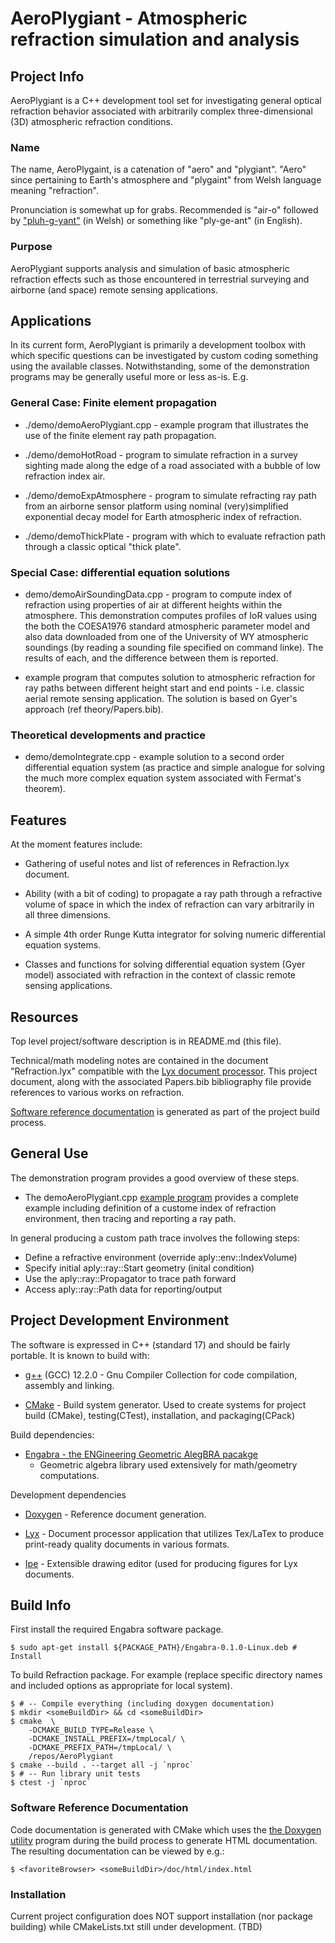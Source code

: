 
# AeroPlygiant - Atmospheric refraction simulation and analysis

## Project Info

AeroPlygiant is a C++ development tool set for investigating
general optical refraction behavior associated with arbitrarily complex
three-dimensional (3D) atmospheric refraction conditions.

### Name

The name, AeroPlygaint, is a catenation of "aero" and "plygiant". "Aero"
since pertaining to Earth's atmosphere and "plygaint" from Welsh language
meaning "refraction".

Pronunciation is somewhat up for grabs. Recommended is "air-o" 
followed by ["pluh-g-yant"](https://www.howtopronounce.com/welsh/plygiant)
(in Welsh) or something like "ply-ge-ant" (in English).

### Purpose

AeroPlygiant supports analysis and simulation of basic atmospheric
refraction effects such as those encountered in terrestrial surveying
and airborne (and space) remote sensing applications.


## Applications

In its current form, AeroPlygiant is primarily a development toolbox
with which specific questions can be investigated by custom coding
something using the available classes. Notwithstanding, some of the
demonstration programs may be generally useful more or less as-is. E.g.

### General Case: Finite element propagation

* ./demo/demoAeroPlygiant.cpp - example program that illustrates the
  use of the finite element ray path propagation.

* ./demo/demoHotRoad - program to simulate refraction in a survey sighting
  made along the edge of a road associated with a bubble of low refraction
  index air.

* ./demo/demoExpAtmosphere - program to simulate refracting ray path from
  an airborne sensor platform using nominal (very)simplified exponential
  decay model for Earth atmospheric index of refraction.

* ./demo/demoThickPlate - program with which to evaluate refraction path
  through a classic optical "thick plate".

### Special Case: differential equation solutions

* demo/demoAirSoundingData.cpp - program to compute index of refraction
  using properties of air at different heights within the atmosphere. This
  demonstration computes profiles of IoR values using the both the
  COESA1976 standard atmospheric parameter model and also data downloaded
  from one of the University of WY atmospheric soundings (by reading
  a sounding file specified on command linke). The results of each,
  and the difference between them is reported.

- example program that computes solution
  to atmospheric refraction for ray paths between different height start
  and end points - i.e. classic aerial remote sensing application. The
  solution is based on Gyer's approach (ref theory/Papers.bib).

### Theoretical developments and practice

* demo/demoIntegrate.cpp - example solution to a second order differential
  equation system (as practice and simple analogue for solving the much
  more complex equation system associated with Fermat's theorem).


## Features

At the moment features include:

* Gathering of useful notes and list of references in Refraction.lyx document.

* Ability (with a bit of coding) to propagate a ray path through a
  refractive volume of space in which the index of refraction can vary
  arbitrarily in all three dimensions.

* A simple 4th order Runge Kutta integrator for solving numeric differential
  equation systems.

* Classes and functions for solving differential equation system (Gyer
  model) associated with refraction in the context of classic remote
  sensing applications.


## Resources

Top level project/software description is in README.md (this file).

Technical/math modeling notes are contained in the document
"Refraction.lyx" compatible with the
[Lyx document processor](https://www.lyx.org/).
This project document, along with the associated Papers.bib 
bibliography file provide references to various works on refraction.

[Software reference documentation](#Software-Reference-Documentation)
is generated as part of the project build process.


## General Use

The demonstration program provides a good overview of these steps.

* The demoAeroPlygiant.cpp [example program](demoAeroPlygiant.cpp)
provides a complete example including definition of a custome index
of refraction environment, then tracing and reporting a ray path.

In general producing a custom path trace involves the following steps:

* Define a refractive environment (override aply::env::IndexVolume)
* Specify initial aply::ray::Start geometry (inital condition)
* Use the aply::ray::Propagator to trace path forward
* Access aply::ray::Path data for reporting/output


## Project Development Environment

The software is expressed in C++ (standard 17) and should be fairly
portable. It is known to build with:

* [g++](https://gcc.gnu.org/) (GCC) 12.2.0 - Gnu Compiler Collection
for code compilation, assembly and linking.

* [CMake](https://cmake.org/) - Build system generator. Used to
create systems for project build (CMake), testing(CTest), installation,
and packaging(CPack)

Build dependencies:

* [Engabra - the ENGineering Geometric AlegBRA pacakge](
	https://github.com/Stellacore/Engabra/)
	- Geometric algebra library used extensively for math/geometry
	computations.

Development dependencies

* [Doxygen](https://www.doxygen.nl/) - Reference document generation.

* [Lyx](https://www.lyx.org/) - Document processor application
that utilizes Tex/LaTex to produce print-ready quality documents in
various formats.

* [Ipe](https://ipe.otfried.org/) - Extensible drawing editor (used
for producing figures for Lyx documents.


## Build Info

First install the required Engabra software package.

	$ sudo apt-get install ${PACKAGE_PATH}/Engabra-0.1.0-Linux.deb # Install

To build Refraction package. For example (replace specific directory
names and included options as appropriate for local system).

	$ # -- Compile everything (including doxygen documentation)
	$ mkdir <someBuildDir> && cd <someBuildDir>
	$ cmake  \
		-DCMAKE_BUILD_TYPE=Release \
		-DCMAKE_INSTALL_PREFIX=/tmpLocal/ \
		-DCMAKE_PREFIX_PATH=/tmpLocal/ \
		/repos/AeroPlygiant
	$ cmake --build . --target all -j `nproc`
	$ # -- Run library unit tests
	$ ctest -j `nproc`

### Software Reference Documentation

Code documentation is generated with CMake which uses the
[the Doxygen utility](https://www.doxygen.nl/index.html)
program during the build process to generate HTML documentation. The
resulting documentation can be viewed by e.g.:

	$ <favoriteBrowser> <someBuildDir>/doc/html/index.html

### Installation

Current project configuration does NOT support installation (nor package
building) while CMakeLists.txt still under development. (TBD)

